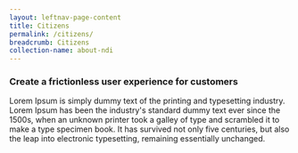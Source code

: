 ```yaml
---
layout: leftnav-page-content
title: Citizens
permalink: /citizens/
breadcrumb: Citizens
collection-name: about-ndi
---
```


### **Create a frictionless user experience for customers**

Lorem Ipsum is simply dummy text of the printing and typesetting industry. Lorem Ipsum has been the industry's standard dummy text ever since the 1500s, when an unknown printer took a galley of type and scrambled it to make a type specimen book. It has survived not only five centuries, but also the leap into electronic typesetting, remaining essentially unchanged.
